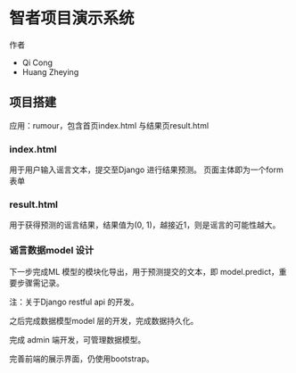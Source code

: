 # 智者项目演示系统
作者
<ul>
    <li>Qi Cong
    <li>Huang Zheying
</ul>

## 项目搭建
应用：rumour，包含首页index.html 与结果页result.html

### index.html
用于用户输入谣言文本，提交至Django 进行结果预测。
页面主体即为一个form 表单

### result.html
用于获得预测的谣言结果，结果值为(0, 1)，越接近1，则是谣言的可能性越大。

### 谣言数据model 设计


下一步完成ML 模型的模块化导出，用于预测提交的文本，即 model.predict，重要步骤需记录。

注：关于Django restful api 的开发。

之后完成数据模型model 层的开发，完成数据持久化。

完成 admin 端开发，可管理数据模型。

完善前端的展示界面，仍使用bootstrap。


